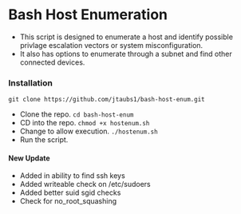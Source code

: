# Bash Host Enumeration
- This script is designed to enumerate a host and identify possible privlage escalation vectors or system misconfiguration.
- It also has options to enumerate through a subnet and find other connected devices.
### Installation
`git clone https://github.com/jtaubs1/bash-host-enum.git`
- Clone the repo.
`cd bash-host-enum`
- CD into the repo.
`chmod +x hostenum.sh`
- Change to allow execution.
`./hostenum.sh`
- Run the script.

#### New Update
- Added in ability to find ssh keys
- Added writeable check on /etc/sudoers
- Added better suid sgid checks
- Check for no_root_squashing
